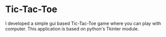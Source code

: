 # Tic-Tac-Toe
I developed a simple gui based Tic-Tac-Toe game where you can play with computer. This application is based on python's Tkinter module.
